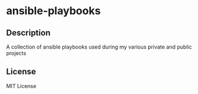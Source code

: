 # ansible-playbooks

## Description
A collection of ansible playbooks used during my various private and public projects

## License 
MIT License
